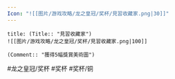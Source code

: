 ```yaml
---
Icon: "![[图片/游戏攻略/龙之皇冠/奖杯/見習收藏家.png|30]]"
---
```

```ad-common-bronze-trophy
title: (Title:: "見習收藏家")
![[图片/游戏攻略/龙之皇冠/奖杯/見習收藏家.png|100]]

(Comment:: "獲得5幅獎賞美術圖")
```

#龙之皇冠/奖杯 #奖杯 #奖杯/铜
